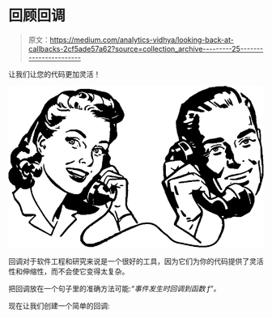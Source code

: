 # 回顾回调

> 原文：<https://medium.com/analytics-vidhya/looking-back-at-callbacks-2cf5ade57a62?source=collection_archive---------25----------------------->

让我们让您的代码更加灵活！

![](img/3c28a40f2e527076fa472776d47b73d1.png)

回调对于软件工程和研究来说是一个很好的工具，因为它们为你的代码提供了灵活性和伸缩性，而不会使它变得太复杂。

把回调放在一个句子里的准确方法可能:*“事件发生时回调到函数 f”。*

现在让我们创建一个简单的回调: